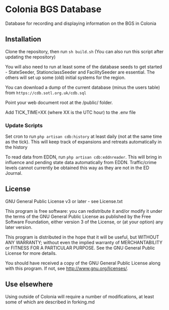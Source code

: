# Colonia BGS Database

Database for recording and displaying information on the BGS in Colonia

## Installation

Clone the repository, then run `sh build.sh` (You can also run this
script after updating the repository)

You will also need to run at least some of the database seeds to get
started - StateSeeder, StationclassSeeder and FacilitySeeder are
essential. The others will set up some (old) initial systems for the
region.

You can download a dump of the current database (minus the users
table) from `https://cdb.sotl.org.uk/cdb.sql`

Point your web document root at the /public/ folder.

Add TICK_TIME=XX (where XX is the UTC hour) to the .env file

### Update Scripts

Set cron to run `php artisan cdb:history` at least daily (not at the same time as the tick). This will keep track of expansions and retreats automatically in the history

To read data from EDDN, run `php artisan cdb:eddnreader`. This will
bring in influence and pending state data automatically from
EDDN. Traffic/crime levels cannot currently be obtained this way as
they are not in the ED Journal.

## License

GNU General Public License v3 or later - see License.txt

This program is free software: you can redistribute it and/or modify
it under the terms of the GNU General Public License as published by
the Free Software Foundation, either version 3 of the License, or
(at your option) any later version.

This program is distributed in the hope that it will be useful,
but WITHOUT ANY WARRANTY; without even the implied warranty of
MERCHANTABILITY or FITNESS FOR A PARTICULAR PURPOSE.  See the
GNU General Public License for more details.

You should have received a copy of the GNU General Public License
along with this program.  If not, see <http://www.gnu.org/licenses/>.

## Use elsewhere

Using outside of Colonia will require a number of modifications, at
least some of which are described in forking.md